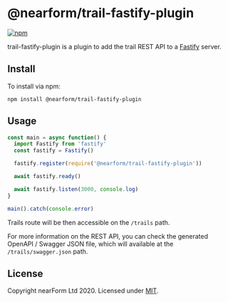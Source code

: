 # @nearform/trail-fastify-plugin

[![npm][npm-badge]][npm-url]

trail-fastify-plugin is a plugin to add the trail REST API to a [Fastify][fastify] server.

## Install

To install via npm:

```
npm install @nearform/trail-fastify-plugin
```

## Usage

```javascript
const main = async function() {
  import Fastify from 'fastify'
  const fastify = Fastify()

  fastify.register(require('@nearform/trail-fastify-plugin'))

  await fastify.ready()

  await fastify.listen(3000, console.log)
}

main().catch(console.error)
```

Trails route will be then accessible on the `/trails` path.

For more information on the REST API, you can check the generated OpenAPI / Swagger JSON file, which will available at the `/trails/swagger.json` path.

## License

Copyright nearForm Ltd 2020. Licensed under [MIT][license].

[npm-url]: https://npmjs.org/package/@nearform/trail-fastify-plugin
[npm-badge]: https://img.shields.io/npm/v/@nearform/trail-fastify-plugin.svg
[fastify]: https://www.fastify.io/
[license]: ./LICENSE.md
